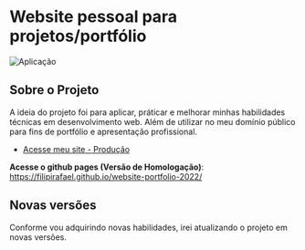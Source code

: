 
# Website pessoal para projetos/portfólio
<div style="display: inline-block">
    <img src="./assets/images/screenshot-2.png" alt="Aplicação">
</div>

## Sobre o Projeto
A ideia do projeto foi para aplicar, práticar e melhorar minhas habilidades técnicas em desenvolvimento web. Além de utilizar no meu domínio público para fins de portfólio e apresentação profissional.

- [Acesse meu site - Produção](https://filipirafael.com)

**Acesse o github pages (Versão de Homologação)**: https://filipirafael.github.io/website-portfolio-2022/

## Novas versões
Conforme vou adquirindo novas habilidades, irei atualizando o projeto em novas versões. 